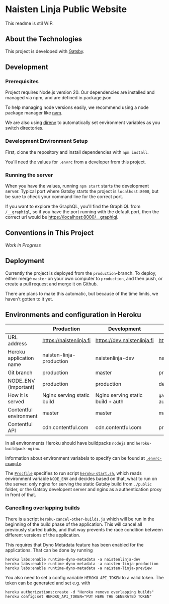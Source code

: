 # Naisten Linja Public Website

This readme is stil WIP.

## About the Technologies

This project is developed with [Gatsby](https://gatsbyjs.com).

## Development

### Prerequisites

Project requires Node.js version 20. Our dependencies are installed and managed via npm, and are defined in package.json

To help managing node versions easily, we recommend using a node package manager like [nvm](https://github.com/nvm-sh/nvm).

We are also using [direnv](https://direnv.net/) to automatically set environment variables as you switch directories.

### Development Environment Setup

First, clone the repository and install dependencies with `npm install`.

You'll need the values for `.envrc` from a developer from this project.

### Running the server

When you have the values, running `npm start` starts the development server. Typical port where Gatsby starts the project is `localhost:8000`, but be sure to check your command line for the correct port.

If you want to explore the GraphQL, you'll find the GraphiQL from `/__graphiql`, so if you have the port running with the default port, then the correct url would be [https://localhost:8000/\_\_graphiql](https://localhost:8000/__graphiql).

## Conventions in This Project

_Work in Progress_

## Deployment

Currently the project is deployed from the `production`-branch. To deploy, either merge `master` on your own computer to `production`, and then push, or create a pull request and merge it on Github.

There are plans to make this automatic, but because of the time limits, we haven't gotten to it yet.

## Environments and configuration in Heroku

|                         | Production                 | Development                       | Preview                           |
| ----------------------- | -------------------------- | --------------------------------- | --------------------------------- |
| URL address             | https://naistenlinja.fi    | https://dev.naistenlinja.fi       | https://preview.naistenlinja.fi   |
| Heroku application name | naisten-linja-production   | naistenlinja-dev                  | naisten-linja-preview             |
| Git branch              | production                 | master                            | production                        |
| NODE_ENV (important)    | production                 | production                        | development                       |
| How it is served        | Nginx serving static build | Nginx serving static build + auth | `gatsby develop` + Nginx for auth |
| Contentful environment  | master                     | master                            | master                            |
| Contentful API          | cdn.contentful.com         | cdn.contentful.com                | preview.contentful.com            |

In all environments Heroku should have buildpacks `nodejs` and `heroku-buildpack-nginx`.

Information about environment variabels to specify can be found at [`.envrc-example`](./.envrc-example).

The [`Procfile`](./Procfile) specifies to run script [`heroku-start.sh`](./heroku-start.sh), which reads environment variable `NODE_ENV`
and decides based on that, what to run on the server: only nginx for serving the static Gatsby build from `./public` folder, or the
Gatsby developent server and nginx as a authentication proxy in front of that.

### Cancelling overlapping builds

There is a script `heroku-cancel-other-builds.js` which will be run in the beginning of the build phase of the application. This will cancel all previously started builds, and that way prevents the race condition between different versions of the application.

This requires that Dyno Metadata feature has been enabled for the applications. That can be done by running

```shell
heroku labs:enable runtime-dyno-metadata -a naistenlinja-dev
heroku labs:enable runtime-dyno-metadata -a naisten-linja-production
heroku labs:enable runtime-dyno-metadata -a naisten-linja-preview
```

You also need to set a config variable `HEROKU_API_TOKEN` to a valid token. The token can be generated and set e.g. with

```shell
heroku authorizations:create -d "Heroku remove overlapping builds"
heroku config:set HEROKU_API_TOKEN="PUT HERE THE GENERATED TOKEN"
```
